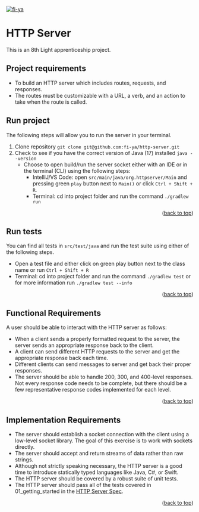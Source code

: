 [![fi-ya](https://circleci.com/gh/fi-ya/http-server.svg?style=shield)](https://circleci.com/docs/)
# HTTP Server
This is an 8th Light apprenticeship project.
## Project requirements
- To build an HTTP server which includes routes, requests, and responses. 
- The routes must be customizable with a URL, a verb, and an action to take when the route is called. 
## Run project
The following steps will allow you to run the server in your terminal.
1. Clone repository `git clone git@github.com:fi-ya/http-server.git`
2. Check to see if you have the correct version of Java (17) installed `java --version`
   - Choose to open build/run the server socket either with an IDE or in the terminal (CLI) using the following steps:
     - IntelliJ/VS Code: open `src/main/java/org.httpserver/Main` and pressing green `play` button next to `Main()` or click `Ctrl + Shift + R`.
     - Terminal: cd into project folder and run the command `./gradlew run`
<p align="right">(<a href="#top">back to top</a>)</p>

## Run tests
You can find all tests in `src/test/java` and run the test suite using either of the following steps.
- Open a test file and either click on green play button next to the class name or run `Ctrl + Shift + R`
- Terminal: cd into project folder and run the command `./gradlew test` or for more information run `./gradlew test --info`
<p align="right">(<a href="#top">back to top</a>)</p>

## Functional Requirements
A user should be able to interact with the HTTP server as follows:

- When a client sends a properly formatted request to the server, the server sends an appropriate response back to the client. 
- A client can send different HTTP requests to the server and get the appropriate response back each time. 
- Different clients can send messages to server and get back their proper responses. 
- The server should be able to handle 200, 300, and 400-level responses. Not every response code needs to be complete, but there should be a few representative response codes implemented for each level.
<p align="right">(<a href="#top">back to top</a>)</p>

## Implementation Requirements
- The server should establish a socket connection with the client using a low-level socket library. The goal of this exercise is to work with sockets directly.
- The server should accept and return streams of data rather than raw strings.
- Although not strictly speaking necessary, the HTTP server is a good time to introduce statically typed languages like Java, C#, or Swift.
- The HTTP server should be covered by a robust suite of unit tests.
- The HTTP server should pass all of the tests covered in 01_getting_started in the [HTTP Server Spec](https://github.com/8thlight/http_server_spec).
<p align="right">(<a href="#top">back to top</a>)</p>

